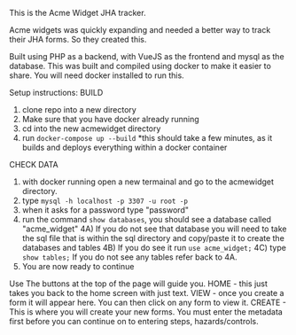 This is the Acme Widget JHA tracker.

Acme widgets was quickly expanding and needed a better way to track their JHA forms. So they created this.

Built using PHP as a backend, with VueJS as the frontend and mysql as the database. This was built and compiled using docker to make it easier to share. You will need docker installed to run this.

Setup instructions:
BUILD
1) clone repo into a new directory
2) Make sure that you have docker already running
3) cd into the new acmewidget directory
4) run `docker-compose up --build`
*this should take a few minutes, as it builds and deploys everything within a docker container

CHECK DATA
1) with docker running open a new termainal and go to the acmewidget directory.
2) type `mysql -h localhost -p 3307 -u root -p`
3) when it asks for a password type "password"
4) run the command `show databases`, you should see a database called "acme_widget"
4A) If you do not see that database you will need to take the sql file that is within the sql directory and copy/paste it to create the databases and tables
4B) If you do see it run `use acme_widget;`
4C) type `show tables;` If you do not see any tables refer back to 4A.
5) You are now ready to continue

Use
The buttons at the top of the page will guide you.
HOME - this just takes you back to the home screen with just text.
VIEW - once you create a form it will appear here. You can then click on any form to view it.
CREATE - This is where you will create your new forms. You must enter the metadata first before you can continue on to entering steps, hazards/controls.
